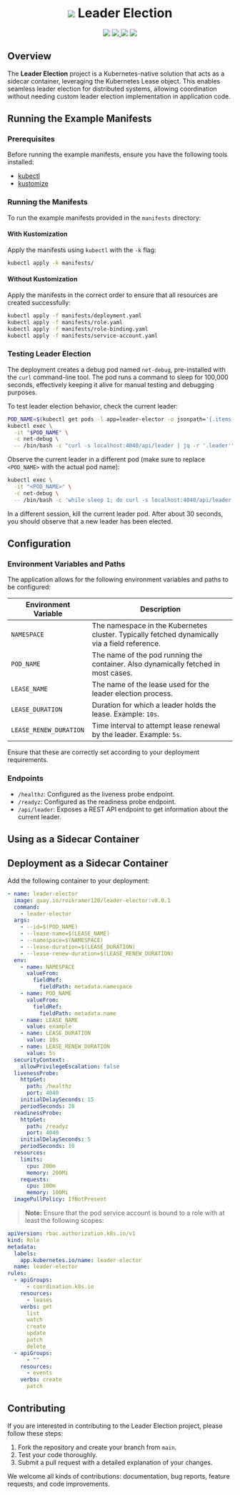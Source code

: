 <h1 align="center"><img src="https://github.com/user-attachments/assets/f28e04e0-0610-412c-9c58-fa53706a9c91"> Leader Election</h1>
<p align="center">
  <img src="https://img.shields.io/github/languages/code-size/rkrmr33/leader-election?style=flat-square">
  <a href="https://github.com/rkrmr33/leader-election/blob/main/LICENSE">
    <img src="https://img.shields.io/github/license/rkrmr33/leader-election?style=flat-square">
  </a>
  <img src="https://img.shields.io/github/check-runs/rkrmr33/leader-election/main">
  <a href="https://github.com/rkrmr33/leader-election/releases/latest">
    <img src="https://img.shields.io/github/v/release/rkrmr33/leader-election">
  </a>
</p>

## Overview

The **Leader Election** project is a Kubernetes-native solution that acts as a
sidecar container,
leveraging the Kubernetes Lease object. This enables seamless leader election
for distributed systems,
allowing coordination without needing custom leader election implementation in
application code.

## Running the Example Manifests

### Prerequisites

Before running the example manifests, ensure you have the following tools installed:

- [kubectl](https://kubernetes.io/docs/tasks/tools/install-kubectl/)
- [kustomize](https://kubectl.docs.kubernetes.io/installation/kustomize/)

### Running the Manifests

To run the example manifests provided in the `manifests` directory:

#### With Kustomization

Apply the manifests using `kubectl` with the `-k` flag:

```bash
kubectl apply -k manifests/
```

#### Without Kustomization

Apply the manifests in the correct order to ensure that all resources are
created successfully:

   ```bash
   kubectl apply -f manifests/deployment.yaml
   kubectl apply -f manifests/role.yaml
   kubectl apply -f manifests/role-binding.yaml
   kubectl apply -f manifests/service-account.yaml
   ```

### Testing Leader Election

The deployment creates a debug pod named `net-debug`, pre-installed with the
   `curl` command-line tool. The pod runs a command to sleep for 100,000
seconds, effectively keeping it alive for manual testing and debugging purposes.

To test leader election behavior, check the current leader:

  ```bash
  POD_NAME=$(kubectl get pods -l app=leader-elector -o jsonpath='{.items[0].metadata.name}')
  kubectl exec \
    -it "$POD_NAME" \
    -c net-debug \
    -- /bin/bash -c "curl -s localhost:4040/api/leader | jq -r '.leader'"
  ```

Observe the current leader in a different pod (make sure to replace `<POD_NAME>`
with the actual pod name):

  ```bash
  kubectl exec \
    -it "<POD_NAME>" \
    -c net-debug \
    -- /bin/bash -c 'while sleep 1; do curl -s localhost:4040/api/leader; echo ""; done'
  ```

In a different session, kill the current leader pod. After about 30 seconds, you
should observe that a new leader has been elected.

## Configuration

### Environment Variables and Paths

The application allows for the following environment variables and paths to be configured:

| Environment Variable   | Description                                                                                     |
| ---------------------- | -----------------------------------------------------------------------------                 |
| `NAMESPACE`            | The namespace in the Kubernetes cluster. Typically fetched dynamically via a field reference. |
| `POD_NAME`             | The name of the pod running the container. Also dynamically fetched in most cases.            |
| `LEASE_NAME`           | The name of the lease used for the leader election process.                                   |
| `LEASE_DURATION`       | Duration for which a leader holds the lease. Example: `10s`.                                  |
| `LEASE_RENEW_DURATION` | Time interval to attempt lease renewal by the leader. Example: `5s`.                          |

Ensure that these are correctly set according to your deployment requirements.

### Endpoints

- `/healthz`: Configured as the liveness probe endpoint.
- `/readyz`: Configured as the readiness probe endpoint.
- `/api/leader`: Exposes a REST API endpoint to get information about the
current leader.

## Using as a Sidecar Container

## Deployment as a Sidecar Container

Add the following container to your deployment:

```yaml
- name: leader-elector
  image: quay.io/roikramer120/leader-elector:v0.0.1
  command:
    - leader-elector
  args:
    - --id=$(POD_NAME)
    - --lease-name=$(LEASE_NAME)
    - --namespace=$(NAMESPACE)
    - --lease-duration=$(LEASE_DURATION)
    - --lease-renew-duration=$(LEASE_RENEW_DURATION)
  env:
    - name: NAMESPACE
      valueFrom:
        fieldRef:
          fieldPath: metadata.namespace
    - name: POD_NAME
      valueFrom:
        fieldRef:
          fieldPath: metadata.name
    - name: LEASE_NAME
      value: example
    - name: LEASE_DURATION
      value: 10s
    - name: LEASE_RENEW_DURATION
      value: 5s
  securityContext:
    allowPrivilegeEscalation: false
  livenessProbe:
    httpGet:
      path: /healthz
      port: 4040
    initialDelaySeconds: 15
    periodSeconds: 20
  readinessProbe:
    httpGet:
      path: /readyz
      port: 4040
    initialDelaySeconds: 5
    periodSeconds: 10
  resources:
    limits:
      cpu: 200m
      memory: 200Mi
    requests:
      cpu: 100m
      memory: 100Mi
  imagePullPolicy: IfNotPresent
```

> **Note:** Ensure that the pod service account is bound to a role with at least
> the following scopes:

```yaml
apiVersion: rbac.authorization.k8s.io/v1
kind: Role
metadata:
  labels:
    app.kubernetes.io/name: leader-elector
  name: leader-elector
rules:
  - apiGroups:
      - coordination.k8s.io
    resources:
      - leases
    verbs: get
      list
      watch
      create
      update
      patch
      delete
  - apiGroups:
      - ""
    resources:
      - events
    verbs: create
      patch
```

## Contributing

If you are interested in contributing to the Leader Election project, please
follow these steps:

1. Fork the repository and create your branch from `main`.
2. Test your code thoroughly.
3. Submit a pull request with a detailed explanation of your changes.

We welcome all kinds of contributions: documentation, bug reports, feature
requests, and code improvements.
